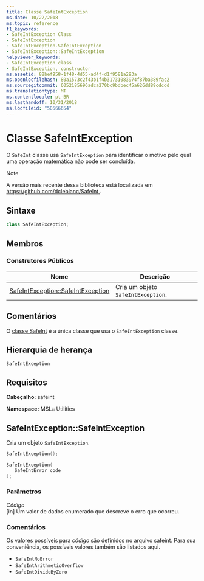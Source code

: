 ```yaml
---
title: Classe SafeIntException
ms.date: 10/22/2018
ms.topic: reference
f1_keywords:
- SafeIntException Class
- SafeIntException
- SafeIntException.SafeIntException
- SafeIntException::SafeIntException
helpviewer_keywords:
- SafeIntException class
- SafeIntException, constructor
ms.assetid: 88bef958-1f48-4d55-ad4f-d1f9581a293a
ms.openlocfilehash: 80a1573c2f43b1f4b31731083974f87ba389fac2
ms.sourcegitcommit: 6052185696adca270bc9bdbec45a626dd89cdcdd
ms.translationtype: MT
ms.contentlocale: pt-BR
ms.lasthandoff: 10/31/2018
ms.locfileid: "50566654"
---
```

# <a name="safeintexception-class"></a>Classe SafeIntException

O `SafeInt` classe usa `SafeIntException` para identificar o motivo pelo qual uma operação matemática não pode ser concluída.

> [!NOTE]
> A versão mais recente dessa biblioteca está localizada em [ https://github.com/dcleblanc/SafeInt ](https://github.com/dcleblanc/SafeInt).

## <a name="syntax"></a>Sintaxe

```cpp
class SafeIntException;
```

## <a name="members"></a>Membros

### <a name="public-constructors"></a>Construtores Públicos

Nome                                                    | Descrição
------------------------------------------------------- | ------------------------------------
[SafeIntException::SafeIntException](#safeintexception) | Cria um objeto `SafeIntException`.

## <a name="remarks"></a>Comentários

O [classe SafeInt](../windows/safeint-class.md) é a única classe que usa o `SafeIntException` classe.

## <a name="inheritance-hierarchy"></a>Hierarquia de herança

`SafeIntException`

## <a name="requirements"></a>Requisitos

**Cabeçalho:** safeint

**Namespace:** MSL:: Utilities

## <a name="safeintexception"></a>SafeIntException::SafeIntException

Cria um objeto `SafeIntException`.

```cpp
SafeIntException();

SafeIntException(
   SafeIntError code
);
```

### <a name="parameters"></a>Parâmetros

*Código*<br/>
[in] Um valor de dados enumerado que descreve o erro que ocorreu.

### <a name="remarks"></a>Comentários

Os valores possíveis para *código* são definidos no arquivo safeint. Para sua conveniência, os possíveis valores também são listados aqui.

- `SafeIntNoError`
- `SafeIntArithmeticOverflow`
- `SafeIntDivideByZero`
